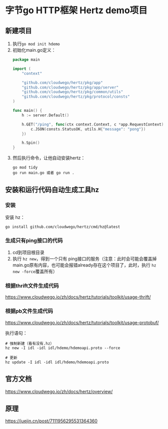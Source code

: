 # 字节go HTTP框架 Hertz demo项目


## 新建项目
1. 执行`go mod init hdemo`
2. 初始化main.go定义：
    ```go
    package main

    import (
        "context"

        "github.com/cloudwego/hertz/pkg/app"
        "github.com/cloudwego/hertz/pkg/app/server"
        "github.com/cloudwego/hertz/pkg/common/utils"
        "github.com/cloudwego/hertz/pkg/protocol/consts"
    )

    func main() {
        h := server.Default()

        h.GET("/ping", func(ctx context.Context, c *app.RequestContext) {
            c.JSON(consts.StatusOK, utils.H{"message": "pong"})
        })

        h.Spin()
    }
    ```
3. 然后执行命令，让他自动安装hertz：
    ```shell
    go mod tidy
    go run main.go 或者 go run .
    ```

## 安装和运行代码自动生成工具hz

### 安装

安装 hz：
```shell
go install github.com/cloudwego/hertz/cmd/hz@latest
```


### 生成只有ping接口的代码
1. cd到项目根目录
2. 执行 `hz new`，得到一个只有 ping接口的服务（注意：此时会可能会覆盖掉main.go原有内容，也可能会报错already存在这个项目了，此时，执行 `hz new -force`覆盖所有）

### 根据thrift文件生成代码
https://www.cloudwego.io/zh/docs/hertz/tutorials/toolkit/usage-thrift/


### 根据pb文件生成代码
https://www.cloudwego.io/zh/docs/hertz/tutorials/toolkit/usage-protobuf/

执行语句：
```shell
# 强制新建（看有没有.hz）
hz new -I idl -idl idl/hdemo/hdemoapi.proto --force

# 更新
hz update -I idl -idl idl/hdemo/hdemoapi.proto
```




## 官方文档
https://www.cloudwego.io/zh/docs/hertz/overview/

## 原理
https://juejin.cn/post/7111956295531364360

